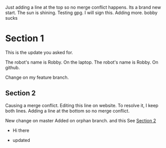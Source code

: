 Just adding a line at the top so no merge conflict happens.
Its a brand new start.
The sun is shining.
Testing gpg.
I will sign this.
Adding more.
bobby sucks
# Section 1



This is the update you asked for.

The robot's name is Robby. On the laptop.
The robot's name is Robby. On github.

Change on my feature branch.

## Section 2

Causing a merge conflict.
Editing this line on website.
To resolve it, I keep both lines.
Adding a line at the bottom so no merge conflict.

New change on master
Added on orphan branch.
and this
See [Section 2](#Section-2)
- Hi there

- updated

